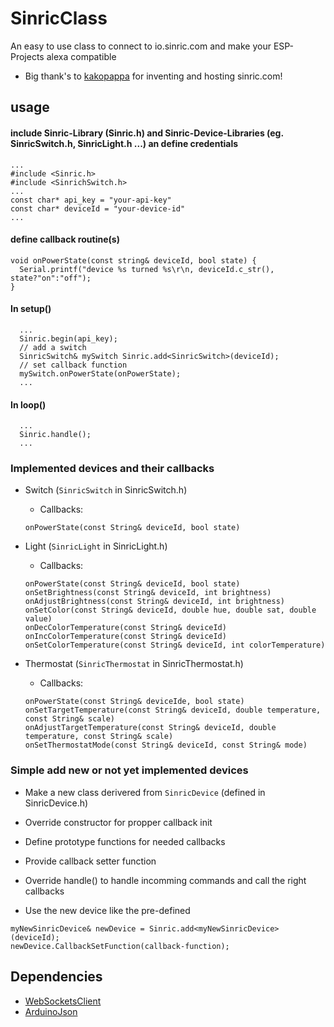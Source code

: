 # SinricClass

An easy to use class to connect to io.sinric.com and make your ESP-Projects alexa compatible
- Big thank's to [kakopappa](https://github.com/kakopappa/sinric) for inventing and hosting sinric.com!

## usage
#### include Sinric-Library (Sinric.h) and Sinric-Device-Libraries (eg. SinricSwitch.h, SinricLight.h ...) an define credentials

```
...
#include <Sinric.h>
#include <SinrichSwitch.h>
...
const char* api_key = "your-api-key"
const char* deviceId = "your-device-id"
...
```
#### define callback routine(s)
```
void onPowerState(const string& deviceId, bool state) {
  Serial.printf("device %s turned %s\r\n, deviceId.c_str(), state?"on":"off");
}
```
#### In setup()
```
  ...
  Sinric.begin(api_key);
  // add a switch
  SinricSwitch& mySwitch Sinric.add<SinricSwitch>(deviceId);
  // set callback function
  mySwitch.onPowerState(onPowerState);
  ...
```
  
#### In loop()
```
  ...
  Sinric.handle();
  ...
```
### Implemented devices and their callbacks
- Switch (```SinricSwitch``` in SinricSwitch.h)
  - Callbacks:
  ```
  onPowerState(const String& deviceId, bool state)
  ```

- Light (```SinricLight``` in SinricLight.h)
  - Callbacks:
  ```
  onPowerState(const String& deviceId, bool state)
  onSetBrightness(const String& deviceId, int brightness)
  onAdjustBrightness(const String& deviceId, int brightness)
  onSetColor(const String& deviceId, double hue, double sat, double value)
  onDecColorTemperature(const String& deviceId)
  onIncColorTemperature(const String& deviceId)
  onSetColorTemperature(const String& deviceId, int colorTemperature)
  ```

- Thermostat (```SinricThermostat``` in SinricThermostat.h)
  - Callbacks:
  ```
  onPowerState(const String& deviceIde, bool state)
  onSetTargetTemperature(const String& deviceId, double temperature, const String& scale)
  onAdjustTargetTemperature(const String& deviceId, double temperature, const String& scale)
  onSetThermostatMode(const String& deviceId, const String& mode)
  ```

### Simple add new or not yet implemented devices
- Make a new class derivered from ```SinricDevice``` (defined in SinricDevice.h)
- Override constructor for propper callback init
- Define prototype functions for needed callbacks
- Provide callback setter function
- Override handle() to handle incomming commands and call the right callbacks

- Use the new device like the pre-defined 
```
myNewSinricDevice& newDevice = Sinric.add<myNewSinricDevice>(deviceId);
newDevice.CallbackSetFunction(callback-function);
```

## Dependencies
- [WebSocketsClient](https://github.com/Links2004/arduinoWebSockets/releases)
- [ArduinoJson](https://arduinojson.org/)
